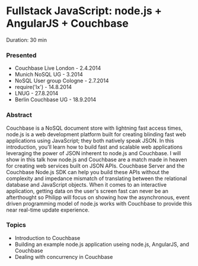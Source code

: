 Fullstack JavaScript: node.js + AngularJS + Couchbase
=====================================================

Duration: 30 min

### Presented

- Couchbase Live London - 2.4.2014
- Munich NoSQL UG - 3.2014
- NoSQL User group Cologne - 2.7.2014
- require('lx') - 14.8.2014
- LNUG - 27.8.2014
- Berlin Couchbase UG - 18.9.2014

### Abstract
Couchbase is a NoSQL document store with lightning fast access times, node.js is
a web development platform built for creating blinding fast web applications
using JavaScript; they both natively speak JSON. In this introduction, you’ll
learn how to build fast and scalable web applications leveraging the power of
JSON inherent to node.js and Couchbase.
I will show in this talk how node.js and Couchbase are a match made in heaven
for creating web services built on JSON APIs. Couchbase Server and the Couchbase
Node.js SDK can help you build these APIs without the complexity and impedance
mismatch of translating between the relational database and JavaScript objects.
When it comes to an interactive application, getting data on the user's screen
fast can never be an afterthought so Philipp will focus on showing how the
asynchronous, event driven programming model of node.js works with Couchbase to
provide this near real-time update experience.

### Topics

- Introduction to Couchbase
- Building an example node.js application useing node.js, AngularJS, and
  Couchbase
- Dealing with concurrency in Couchbase


